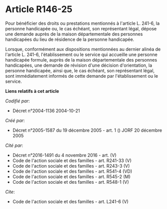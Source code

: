 # Article R146-25

Pour bénéficier des droits ou prestations mentionnés à l'article L. 241-6, la personne handicapée ou, le cas échéant, son
représentant légal, dépose une demande auprès de la maison départementale des personnes handicapées du lieu de résidence de
la personne handicapée.

Lorsque, conformément aux dispositions mentionnées au dernier alinéa de l'article L. 241-6, l'établissement ou le service qui
accueille une personne handicapée formule, auprès de la maison départementale des personnes handicapées, une demande de
révision d'une décision d'orientation, la personne handicapée, ainsi que, le cas échéant, son représentant légal, sont
immédiatement informés de cette demande par l'établissement ou le service.

**Liens relatifs à cet article**

_Codifié par_:

  - Décret n°2004-1136 2004-10-21

_Créé par_:

  - Décret n°2005-1587 du 19 décembre 2005 - art. 1 () JORF 20 décembre 2005

_Cité par_:

  - Décret n°2016-1491 du 4 novembre 2016 - art. (V)
  - Code de l'action sociale et des familles - art. R241-33 (V)
  - Code de l'action sociale et des familles - art. R243-3 (V)
  - Code de l'action sociale et des familles - art. R541-4 (VD)
  - Code de l'action sociale et des familles - art. R545-2 (M)
  - Code de l'action sociale et des familles - art. R548-1 (V)

_Cite_:

  - Code de l'action sociale et des familles - art. L241-6 (V)
